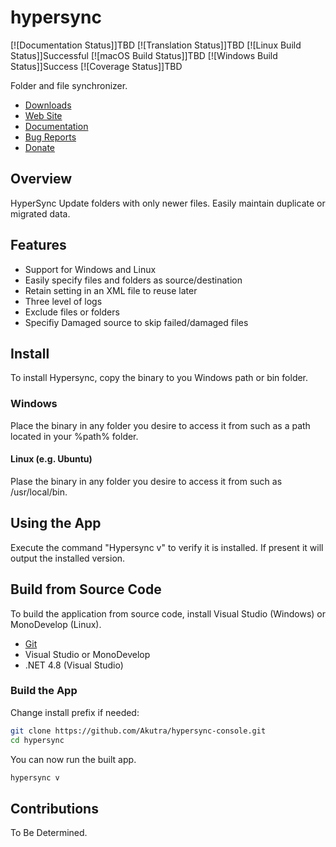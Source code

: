 # hypersync

[![Documentation Status]]TBD
[![Translation Status]]TBD
[![Linux Build Status]]Successful
[![macOS Build Status]]TBD
[![Windows Build Status]]Success
[![Coverage Status]]TBD

Folder and file synchronizer.

- [Downloads](https://github.com/Akutra/hypersync-console/releases)
- [Web Site](https://github.com/Akutra/hypersync-console)
- [Documentation]()
- [Bug Reports](https://github.com/Akutra/hypersync-console/issues)
- [Donate]()

## Overview

HyperSync Update folders with only newer files. Easily maintain duplicate or migrated data.

## Features

* Support for Windows and Linux
* Easily specify files and folders as source/destination
* Retain setting in an XML file to reuse later
* Three level of logs
* Exclude files or folders
* Specifiy Damaged source to skip failed/damaged files

## Install

To install Hypersync, copy the binary to you Windows path or bin folder.

### Windows

Place the binary in any folder you desire to access it from such as a path located in your %path% folder.

#### Linux (e.g. Ubuntu)

Plase the binary in any folder you desire to access it from such as /usr/local/bin.

## Using the App

Execute the command "Hypersync v" to verify it is installed. If present it will output the installed version.

## Build from Source Code

To build the application from source code, install Visual Studio (Windows) or MonoDevelop (Linux).

- [Git](https://git-scm.com/)
- Visual Studio or MonoDevelop
- .NET 4.8 (Visual Studio)


### Build the App

Change install prefix if needed:

```bash
git clone https://github.com/Akutra/hypersync-console.git
cd hypersync
```

You can now run the built app.

```bash
hypersync v
```

## Contributions

To Be Determined.
